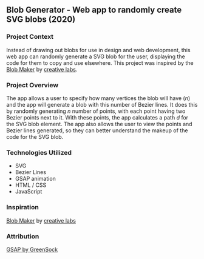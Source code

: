 ## Blob Generator - Web app to randomly create SVG blobs (2020)

### Project Context

Instead of drawing out blobs for use in design and web development, this web app can randomly generate a SVG blob for the user, displaying the code for them to copy and use elsewhere. This project was inspired by the [Blob Maker](https://www.blobmaker.app/) by [creative labs](https://zcreativelabs.com/).

### Project Overview

The app allows a user to specify how many vertices the blob will have (<em>n</em>) and the app will generate a blob with this number of Bezier lines. It does this by randomly generating <em>n</em> number of points, with each point having two Bezier points next to it. With these points, the app calculates a path <em>d</em> for the SVG blob element. The app also allows the user to view the points and Bezier lines generated, so they can better understand the makeup of the code for the SVG blob.

### Technologies Utilized

- SVG
- Bezier Lines
- GSAP animation
- HTML / CSS
- JavaScript

### Inspiration

[Blob Maker](https://www.blobmaker.app/) by [creative labs](https://zcreativelabs.com/)

### Attribution

[GSAP by GreenSock](https://greensock.com/gsap/)
